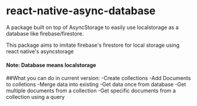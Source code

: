 # react-native-async-database
A package built on top of AsyncStorage to easily use localstorage as a database like firebase/firestore.

This package aims to imitate firebase's firestore for local storage using react native's asyncstorage 

#### Note: Database means localstorage

##What you can do in current version:
-Create collections
-Add Documents to colletions
-Merge data into existing
-Get data once from database
-Get multiple documents from a collection
-Get specific documents from a collection using a query